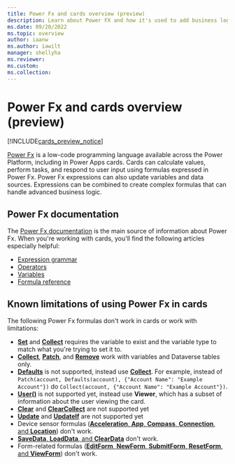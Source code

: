 ```yaml
---
title: Power Fx and cards overview (preview)
description: Learn about Power FX and how it's used to add business logic in cards for Microsoft Power Apps.
ms.date: 09/20/2022
ms.topic: overview
author: iaanw
ms.author: iawilt
manager: shellyha
ms.reviewer: 
ms.custom: 
ms.collection: 
---
```


# Power Fx and cards overview (preview)

[!INCLUDE[cards_preview_notice](../../includes/preview-include.md)]

[Power Fx](/power-platform/power-fx/overview) is a low-code programming language available across the Power Platform, including in Power Apps cards. Cards can calculate values, perform tasks, and respond to user input using formulas expressed in Power Fx. Power Fx expressions can also update variables and data sources. Expressions can be combined to create complex formulas that can handle advanced business logic.

## Power Fx documentation

The [Power Fx documentation](/power-platform/power-fx/overview) is the main source of information about Power Fx. When you're working with cards, you'll find the following articles especially helpful:

- [Expression grammar](/power-platform/power-fx/expression-grammar)
- [Operators](/power-platform/power-fx/operators)
- [Variables](/power-platform/power-fx/variables)
- [Formula reference](/power-platform/power-fx/formula-reference)

## Known limitations of using Power Fx in cards

The following Power Fx formulas don't work in cards or work with limitations:

- [**Set**](/power-platform/power-fx/reference/function-set) and [**Collect**](/power-platform/power-fx/reference/function-clear-collect-clearcollect#collect) requires the variable to exist and the variable type to match what you're trying to set it to.
- [**Collect**](/power-platform/power-fx/reference/function-clear-collect-clearcollect#collect), [**Patch**](/power-platform/power-fx/reference/function-patch), and [**Remove**](/power-platform/power-fx/reference/function-remove-removeif#remove-function) work with variables and Dataverse tables only.
- [**Defaults**](/power-platform/power-fx/reference/function-defaults) is not supported, instead use [**Collect**](/power-platform/power-fx/reference/function-clear-collect-clearcollect#collect). For example, instead of `Patch(account, Defaults(account), {"Account Name": "Example Account"})` do `Collect(account, {"Account Name": "Example Account"})`.
- [**User()**](/power-platform/power-fx/reference/function-user) is not supported yet, instead use **Viewer**, which has a subset of information about the user viewing the card.
- [**Clear**](/power-platform/power-fx/reference/function-clear-collect-clearcollect#clear) and [**ClearCollect**](/power-platform/power-fx/reference/function-clear-collect-clearcollect#clearcollect) are not supported yet
- [**Update**](/power-platform/power-fx/reference/function-update-updateif#update-function) and [**UpdateIf**](/power-platform/power-fx/reference/function-update-updateif#updateif-function) are not supported yet
- Device sensor formulas ([**Acceleration**, **App**, **Compass**, **Connection**, and **Location**](/power-platform/power-fx/reference/signals)) don't work.
- [**SaveData**, **LoadData**, and **ClearData**](/power-platform/power-fx/reference/function-savedata-loaddata) don't work.
- Form-related formulas ([**EditForm**, **NewForm**, **SubmitForm**, **ResetForm**, and **ViewForm**](/power-platform/power-fx/reference/function-form)) don't work.
